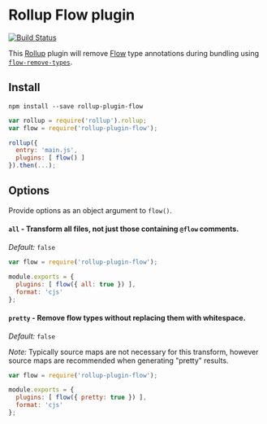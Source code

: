 Rollup Flow plugin
==================

[![Build Status](https://travis-ci.org/leebyron/rollup-plugin-flow.svg?branch=master)](https://travis-ci.org/leebyron/rollup-plugin-flow)

This [Rollup](http://rollupjs.org/) plugin will remove [Flow](https://flowtype.org)
type annotations during bundling using [`flow-remove-types`](https://github.com/leebyron/flow-remove-types).

## Install

```
npm install --save rollup-plugin-flow
```

```js
var rollup = require('rollup').rollup;
var flow = require('rollup-plugin-flow');

rollup({
  entry: 'main.js',
  plugins: [ flow() ]
}).then(...);
```

## Options

Provide options as an object argument to `flow()`.

#### `all` - Transform all files, not just those containing `@flow` comments.

*Default:* `false`

```js
var flow = require('rollup-plugin-flow');

module.exports = {
  plugins: [ flow({ all: true }) ],
  format: 'cjs'
};
```

#### `pretty` - Remove flow types without replacing them with whitespace.

*Default:* `false`

*Note:* Typically source maps are not necessary for this transform, however
source maps are recommended when generating "pretty" results.

```js
var flow = require('rollup-plugin-flow');

module.exports = {
  plugins: [ flow({ pretty: true }) ],
  format: 'cjs'
};
```
